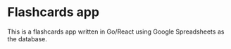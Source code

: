 # Flashcards app

This is a flashcards app written in Go/React using Google Spreadsheets as the database.
